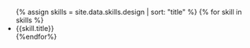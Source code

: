 <ul>
{% assign skills = site.data.skills.design | sort: "title" %}
{% for skill in skills %}
<li class={{skill.level}}>{{skill.title}}</li>
{%endfor%}
</ul>